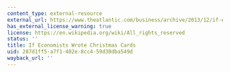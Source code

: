 ```yaml
---
content_type: external-resource
external_url: https://www.theatlantic.com/business/archive/2013/12/if-economists-wrote-christmas-cards/282493/
has_external_license_warning: true
license: https://en.wikipedia.org/wiki/All_rights_reserved
status: ''
title: If Economists Wrote Christmas Cards
uid: 287d1ff5-a7f1-402e-8cc4-59d30dba549d
wayback_url: ''
---
```

